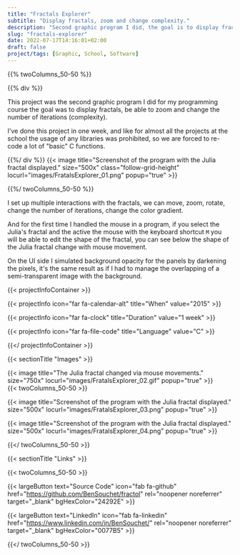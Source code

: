 ```yaml
---
title: "Fractals Explorer"
subtitle: "Display fractals, zoom and change complexity."
description: "Second graphic program I did, the goal is to display fractals, be able to zoom and change the number of iterations (complexity)."
slug: "fractals-explorer"
date: 2022-07-17T14:16:01+02:00
draft: false
project/tags: [Graphic, School, Software]
---
```


{{% twoColumns_50-50 %}}

{{% div %}}

This project was the second graphic program I did for my programming course the goal was to display fractals, be able to zoom and change the number of iterations (complexity).

I've done this project in one week, and like for almost all the projects at the school the usage of any libraries was prohibited, so we are forced to re-code a lot of "basic" C functions.

{{%/ div %}}
{{< image title="Screenshot of the program with the Julia fractal displayed." size="500x" class="follow-grid-height" locurl="images/FratalsExplorer_01.png" popup="true" >}}

{{%/ twoColumns_50-50 %}}

I set up multiple interactions with the fractals, we can move, zoom, rotate, change the number of iterations, change the color gradient.

And for the first time I handled the mouse in a program, if you select the Julia's fractal and the active the mouse with the keyboard shortcut `M` you will be able to edit the shape of the fractal, you can see below the shape of the Julia fractal change with mouse movement.

On the UI side I simulated background opacity for the panels by darkening the pixels, it's the same result as if I had to manage the overlapping of a semi-transparent image with the background.

{{< projectInfoContainer >}}

{{< projectInfo icon="far fa-calendar-alt" title="When" value="2015" >}}

{{< projectInfo icon="far fa-clock" title="Duration" value="1 week" >}}

{{< projectInfo icon="far fa-file-code" title="Language" value="C" >}}

{{</ projectInfoContainer >}}

{{< sectionTitle "Images" >}}

{{< image title="The Julia fractal changed via mouse movements." size="750x" locurl="images/FratalsExplorer_02.gif" popup="true" >}}
\
{{< twoColumns_50-50 >}}

{{< image title="Screenshot of the program with the Julia fractal displayed." size="500x" locurl="images/FratalsExplorer_03.png" popup="true" >}}

{{< image title="Screenshot of the program with the Julia fractal displayed." size="500x" locurl="images/FratalsExplorer_04.png" popup="true" >}}

{{</ twoColumns_50-50 >}}

{{< sectionTitle "Links" >}}

{{< twoColumns_50-50 >}}

{{< largeButton text="Source Code" icon="fab fa-github" href="https://github.com/BenSouchet/fractol" rel="noopener noreferrer" target="_blank" bgHexColor="24292E" >}}

{{< largeButton text="LinkedIn" icon="fab fa-linkedin" href="https://www.linkedin.com/in/BenSouchet/" rel="noopener noreferrer" target="_blank" bgHexColor="0077B5" >}}

{{</ twoColumns_50-50 >}}